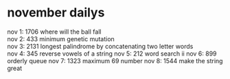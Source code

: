 # november dailys

nov 1: 1706 where will the ball fall\
nov 2: 433 minimum genetic mutation\
nov 3: 2131 longest palindrome by concatenating two letter words\
nov 4: 345 reverse vowels of a string
nov 5: 212 word search ii
nov 6: 899 orderly queue
nov 7: 1323 maximum 69 number
nov 8: 1544 make the string great
